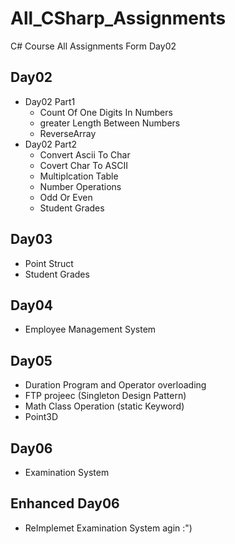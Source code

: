 # All_CSharp_Assignments
C# Course  All Assignments Form Day02

## Day02
- Day02 Part1
  - Count Of One Digits In Numbers
  - greater Length Between Numbers
  - ReverseArray
- Day02 Part2
  - Convert Ascii To Char
  - Covert Char To ASCII
  - Multiplcation Table
  - Number Operations
  - Odd Or Even
  - Student Grades
## Day03
- Point Struct
- Student Grades
## Day04
- Employee Management System
## Day05
- Duration Program and Operator overloading
- FTP projeec (Singleton Design Pattern)
- Math Class Operation (static Keyword)
- Point3D
## Day06
- Examination System
## Enhanced Day06
- ReImplemet Examination System agin :")
